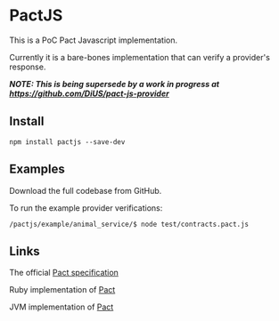 PactJS
======

This is a PoC Pact Javascript implementation. 
 
Currently it is a bare-bones implementation that can verify a provider's response.

__*NOTE: This is being supersede by a work in progress at https://github.com/DiUS/pact-js-provider*__ 

Install
-------

    npm install pactjs --save-dev

Examples
--------

Download the full codebase from GitHub.

To run the example provider verifications:

    /pactjs/example/animal_service/$ node test/contracts.pact.js
  

Links
-----

The official [Pact specification](https://github.com/bethesque/pact-specification)

Ruby implementation of [Pact](https://github.com/realestate-com-au/pact) 

JVM implementation of [Pact](https://github.com/DiUS/pact-jvm)
